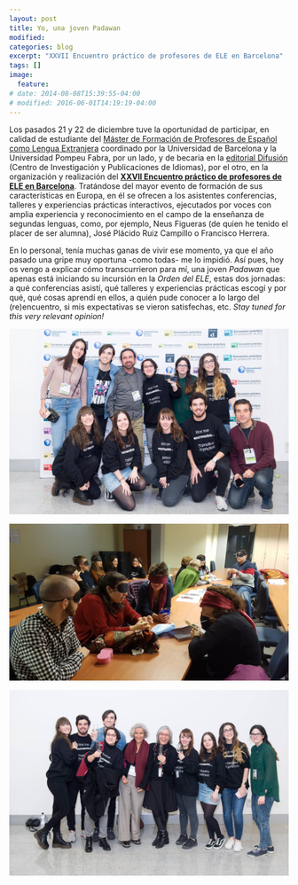 ```yaml
---
layout: post
title: Yo, una joven Padawan
modified:
categories: blog
excerpt: "XXVII Encuentro práctico de profesores de ELE en Barcelona"
tags: []
image:
  feature:
# date: 2014-08-08T15:39:55-04:00
# modified: 2016-06-01T14:19:19-04:00
---
```


Los pasados 21 y 22 de diciembre tuve la oportunidad de participar, en calidad de estudiante del <a href=" https://www.ub.edu/portal/web/educacion/masteres-universitarios/-/ensenyament/detallEnsenyament/1060507" target="_blank">Máster de Formación de Profesores de Español como Lengua Extranjera</a> coordinado por la Universidad de Barcelona y la Universidad Pompeu Fabra, por un lado, y de becaria en la <a href="https://www.difusion.com" target="_blank">editorial Difusión</a> (Centro de Investigación y Publicaciones de Idiomas), por el otro, en la organización y realización del <a href="https://www.encuentro-practico.com" target="_blank">**XXVII Encuentro práctico de profesores de ELE en Barcelona**</a>. Tratándose del mayor evento de formación de sus características en Europa, en él se ofrecen a los asistentes conferencias, talleres y experiencias prácticas interactivos, ejecutados por voces con amplia experiencia y reconocimiento en el campo de la enseñanza de segundas lenguas, como, por ejemplo, Neus Figueras (de quien he tenido el placer de ser alumna), José Plácido Ruiz Campillo o Francisco Herrera.

En lo personal, tenía muchas ganas de vivir ese momento, ya que el año pasado una gripe muy oportuna -como todas- me lo impidió. Así pues, hoy os vengo a explicar cómo transcurrieron para mí, una joven _Padawan_ que apenas está iniciando su incursión en la _Orden del ELE_, estas dos jornadas: a qué conferencias asistí, qué talleres y experiencias prácticas escogí y por qué, qué cosas aprendí en ellos, a quién pude conocer a lo largo del (re)encuentro, si mis expectativas se vieron satisfechas, etc. _Stay tuned for this very relevant opinion!_

![Primera foto grupal](/images/49762984_2075649652458469_5946944892092547072_o.jpg)

![Taller invidentes](/images/DvAupodWsAANBsF.jpg)

![Segunda foto grupal](/images/49643224_2075655185791249_7095390048639516672_o.jpg)

